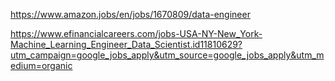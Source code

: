 https://www.amazon.jobs/en/jobs/1670809/data-engineer

https://www.efinancialcareers.com/jobs-USA-NY-New_York-Machine_Learning_Engineer_Data_Scientist.id11810629?utm_campaign=google_jobs_apply&utm_source=google_jobs_apply&utm_medium=organic
